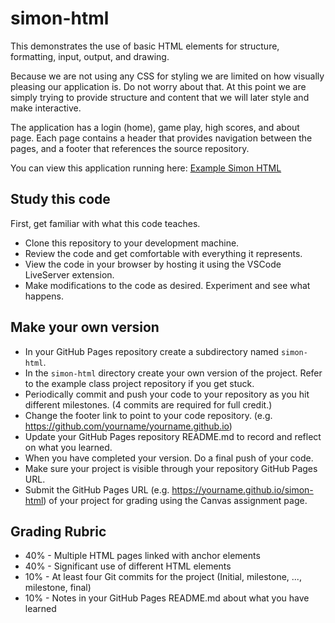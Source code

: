 # simon-html
This demonstrates the use of basic HTML elements for structure, formatting, input, output, and drawing.

Because we are not using any CSS for styling we are limited on how visually pleasing our application is. Do not worry about that. At this point we are simply trying to provide structure and content that we will later style and make interactive.

The application has a login (home), game play, high scores, and about page. Each page contains a header that provides navigation between the pages, and a footer that references the source repository.

You can view this application running here: [Example Simon HTML](https://github.com/webprogramming260/simon-html)

## Study this code
First, get familiar with what this code teaches.

* Clone this repository to your development machine.
* Review the code and get comfortable with everything it represents.
* View the code in your browser by hosting it using the VSCode LiveServer extension.
* Make modifications to the code as desired. Experiment and see what happens.

## Make your own version

* In your GitHub Pages repository create a subdirectory named `simon-html`.
* In the `simon-html` directory create your own version of the project. Refer to the example class project repository if you get stuck. 
* Periodically commit and push your code to your repository as you hit different milestones. (4 commits are required for full credit.)
* Change the footer link to point to your code repository. (e.g. https://github.com/yourname/yourname.github.io)
* Update your GitHub Pages repository README.md to record and reflect on what you learned.
* When you have completed your version. Do a final push of your code.
* Make sure your project is visible through your repository GitHub Pages URL.
* Submit the GitHub Pages URL (e.g. https://yourname.github.io/simon-html) of your project for grading using the Canvas assignment page.

## Grading Rubric
* 40% - Multiple HTML pages linked with anchor elements
* 40% - Significant use of different HTML elements
* 10% - At least four Git commits for the project (Initial, milestone, ..., milestone, final)
* 10% - Notes in your GitHub Pages README.md about what you have learned

